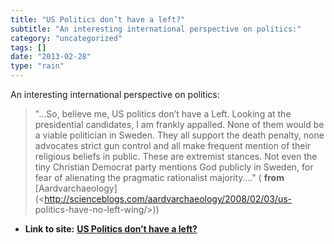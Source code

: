 ```yaml
---
title: "US Politics don’t have a left?"
subtitle: "An interesting international perspective on politics:"
category: "uncategorized"
tags: []
date: "2013-02-28"
type: "rain"
---
```

An interesting international perspective on politics:

> "…So, believe me, US politics don’t have a Left. Looking at the presidential
> candidates, I am frankly appalled. None of them would be a viable politician
> in Sweden. They all support the death penalty, none advocates strict gun
> control and all make frequent mention of their religious beliefs in public.
> These are extremist stances. Not even the tiny Christian Democrat party
> mentions God publicly in Sweden, for fear of alienating the pragmatic
> rationalist majority…." ( **from**
> [Aardvarchaeology](<http://scienceblogs.com/aardvarchaeology/2008/02/03/us-
> politics-have-no-left-wing/>))


* **Link to site:** **[US Politics don’t have a left?](None)**